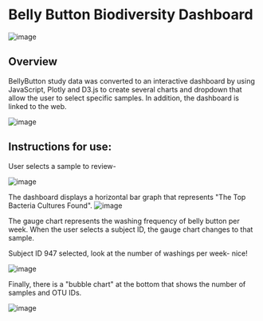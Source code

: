# Belly Button Biodiversity Dashboard
![image](https://user-images.githubusercontent.com/89953246/143299120-2f80cc10-8d00-45a6-a389-2b3991dd4b87.png)

## Overview
BellyButton study data was converted to an interactive dashboard by using JavaScript, Plotly and D3.js to create several charts and dropdown that allow the user to select specific samples.  In addition, the dashboard is linked to the web.


![image](https://user-images.githubusercontent.com/89953246/143317800-7cd31b0d-4883-4257-917d-cffc6259220e.png)

## Instructions for use:
User selects a sample to review-

![image](https://user-images.githubusercontent.com/89953246/143315833-34fd2e90-80a1-4c54-be80-87e836f8acd5.png)


The dashboard displays a horizontal bar graph that represents "The Top Bacteria Cultures Found".
![image](https://user-images.githubusercontent.com/89953246/143315972-af63c755-9a8f-4fa0-9355-c3b38e84f3bb.png)

The gauge chart represents the washing frequency of belly button per week.  When the user selects a subject ID, the gauge chart changes to that sample.

Subject ID 947 selected, look at the number of washings per week- nice!

![image](https://user-images.githubusercontent.com/89953246/143316479-743bd708-58bd-41cc-9a8f-fed6d2ed8251.png)

Finally, there is a "bubble chart" at the bottom that shows the number of samples and OTU IDs.

![image](https://user-images.githubusercontent.com/89953246/143316665-1eda6c32-6796-46e8-8c7f-656eed3ed741.png)



